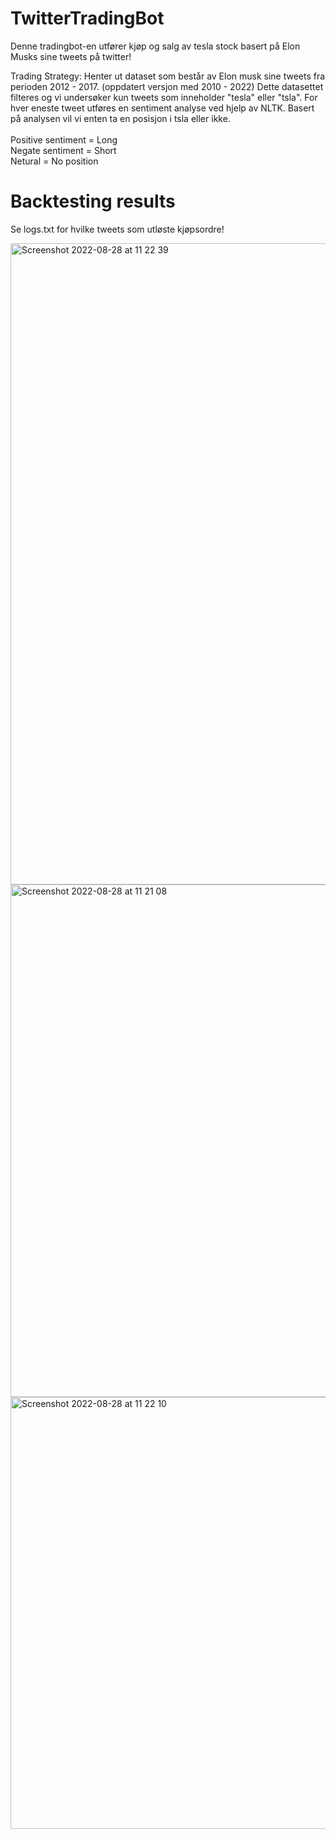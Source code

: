 # TwitterTradingBot

Denne tradingbot-en utfører kjøp og salg av tesla stock basert på Elon Musks sine tweets på twitter! 

Trading Strategy:
Henter ut dataset som består av Elon musk sine tweets fra perioden 2012 - 2017. (oppdatert versjon med 2010 - 2022)
Dette datasettet filteres og vi undersøker kun tweets som inneholder "tesla" eller "tsla". 
For hver eneste tweet utføres en sentiment analyse ved hjelp av NLTK. 
Basert på analysen vil vi enten ta en posisjon i tsla eller ikke. <br/>  <br/>
Positive sentiment = Long <br/>
Negate sentiment = Short <br/>
Netural = No position


# Backtesting results 

Se logs.txt for hvilke tweets som utløste kjøpsordre! 

<img width="1026" alt="Screenshot 2022-08-28 at 11 22 39" src="https://user-images.githubusercontent.com/91557392/187067067-c8aa98b7-ca13-4b0b-9a3b-fb7b9513afc7.png">

<img width="820" alt="Screenshot 2022-08-28 at 11 21 08" src="https://user-images.githubusercontent.com/91557392/187067019-9662449e-8619-414d-9abc-b33b32bfeb19.png">

<img width="691" alt="Screenshot 2022-08-28 at 11 22 10" src="https://user-images.githubusercontent.com/91557392/187067059-c0edc98e-aac1-404e-8a86-c9ceaf86b534.png">
